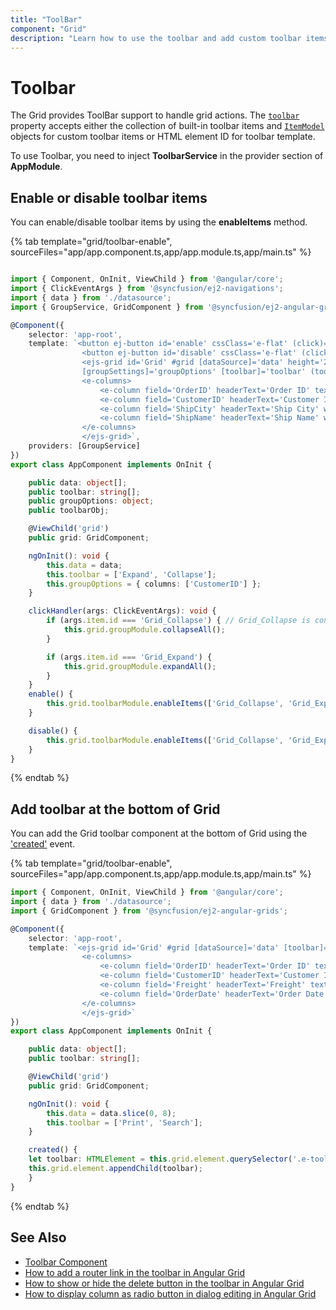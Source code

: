 ```yaml
---
title: "ToolBar"
component: "Grid"
description: "Learn how to use the toolbar and add custom toolbar items in the Essential JS 2 DataGrid control."
---
```


# Toolbar

The Grid provides ToolBar support to handle grid actions. The [`toolbar`](../../api/grid/#toolbar)
property accepts either the collection of built-in toolbar items and
[`ItemModel`](../../api/toolbar/itemModel) objects for custom toolbar items or
HTML element ID for toolbar template.

To use Toolbar, you need to inject **ToolbarService** in the provider section of **AppModule**.

## Enable or disable toolbar items

You can enable/disable toolbar items by using the **enableItems** method.

{% tab template="grid/toolbar-enable", sourceFiles="app/app.component.ts,app/app.module.ts,app/main.ts" %}

```typescript

import { Component, OnInit, ViewChild } from '@angular/core';
import { ClickEventArgs } from '@syncfusion/ej2-navigations';
import { data } from './datasource';
import { GroupService, GridComponent } from '@syncfusion/ej2-angular-grids';

@Component({
    selector: 'app-root',
    template: `<button ej-button id='enable' cssClass='e-flat' (click)='enable()'>Enable</button>
                <button ej-button id='disable' cssClass='e-flat' (click)='disable()'>Disable</button>
                <ejs-grid id='Grid' #grid [dataSource]='data' height='200px' [allowGrouping]='true'
                [groupSettings]='groupOptions' [toolbar]='toolbar' (toolbarClick)='clickHandler($event)'>
                <e-columns>
                    <e-column field='OrderID' headerText='Order ID' textAlign='Right' width=120></e-column>
                    <e-column field='CustomerID' headerText='Customer ID' width=150></e-column>
                    <e-column field='ShipCity' headerText='Ship City' width=150></e-column>
                    <e-column field='ShipName' headerText='Ship Name' width=150></e-column>
                </e-columns>
                </ejs-grid>`,
    providers: [GroupService]
})
export class AppComponent implements OnInit {

    public data: object[];
    public toolbar: string[];
    public groupOptions: object;
    public toolbarObj;

    @ViewChild('grid')
    public grid: GridComponent;

    ngOnInit(): void {
        this.data = data;
        this.toolbar = ['Expand', 'Collapse'];
        this.groupOptions = { columns: ['CustomerID'] };
    }

    clickHandler(args: ClickEventArgs): void {
        if (args.item.id === 'Grid_Collapse') { // Grid_Collapse is control id + '_' + toolbar value.
            this.grid.groupModule.collapseAll();
        }

        if (args.item.id === 'Grid_Expand') {
            this.grid.groupModule.expandAll();
        }
    }
    enable() {
        this.grid.toolbarModule.enableItems(['Grid_Collapse', 'Grid_Expand'], true); // Enable toolbar items.
    }

    disable() {
        this.grid.toolbarModule.enableItems(['Grid_Collapse', 'Grid_Expand'], false); // Disable toolbar items.
    }
}

```

{% endtab %}

## Add toolbar at the bottom of Grid

You can add the Grid toolbar component at the bottom of Grid using the ['created'](../../api/grid/#created) event.

{% tab template="grid/toolbar-enable", sourceFiles="app/app.component.ts,app/app.module.ts,app/main.ts" %}

```typescript
import { Component, OnInit, ViewChild } from '@angular/core';
import { data } from './datasource';
import { GridComponent } from '@syncfusion/ej2-angular-grids';

@Component({
    selector: 'app-root',
    template: `<ejs-grid id='Grid' #grid [dataSource]='data' [toolbar]='toolbar' (created)="created($event)" height='200px'>
                <e-columns>
                    <e-column field='OrderID' headerText='Order ID' textAlign='Right' type='number' isPrimaryKey='true' width=120></e-column>
                    <e-column field='CustomerID' headerText='Customer ID' type='string' width=140></e-column>
                    <e-column field='Freight' headerText='Freight' textAlign='Right' type='number' format='C2' width=120></e-column>
                    <e-column field='OrderDate' headerText='Order Date' textAlign='Right' type='date' format='yMd' width=140></e-column>
                </e-columns>
                </ejs-grid>`
})
export class AppComponent implements OnInit {

    public data: object[];
    public toolbar: string[];

    @ViewChild('grid')
    public grid: GridComponent;

    ngOnInit(): void {
        this.data = data.slice(0, 8);
        this.toolbar = ['Print', 'Search'];
    }

    created() {
    let toolbar: HTMLElement = this.grid.element.querySelector('.e-toolbar');
    this.grid.element.appendChild(toolbar);
    }
}

```

{% endtab %}

## See Also

* [Toolbar Component](../../toolbar/getting-started)
* [How to add a router link in the toolbar in Angular Grid](https://www.syncfusion.com/forums/154693/how-to-add-a-router-link-in-the-toolbar-in-angular-grid)
* [How to show or hide the delete button in the toolbar in Angular Grid](https://www.syncfusion.com/forums/158052/how-to-show-or-hide-the-delete-button-in-the-toolbar-in-angular-grid)
* [How to display column as radio button in dialog editing in Angular Grid](https://www.syncfusion.com/forums/153052/how-to-display-column-as-radio-button-in-dialog-editing-in-angular-grid)
